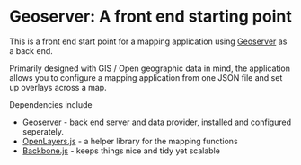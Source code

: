 # Geoserver: A front end starting point

This is a front end start point for a mapping application using [Geoserver](http://geoserver.org) as a back end. 

Primarily designed with GIS / Open geographic data in mind, the application allows you to configure a mapping application from one JSON file and set up overlays across a map.

Dependencies include
- [Geoserver](http://geoserver.org) - back end server and data provider, installed and configured seperately.
- [OpenLayers.js](http://openlayers.org) - a helper library for the mapping functions
- [Backbone.js](http://backbonejs.org) - keeps things nice and tidy yet scalable